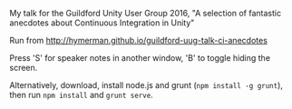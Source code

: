 My talk for the Guildford Unity User Group 2016, "A selection of fantastic anecdotes about Continuous Integration in Unity"

Run from http://hymerman.github.io/guildford-uug-talk-ci-anecdotes

Press 'S' for speaker notes in another window, 'B' to toggle hiding the screen.

Alternatively, download, install node.js and grunt (`npm install -g grunt`), then run `npm install` and `grunt serve`.

